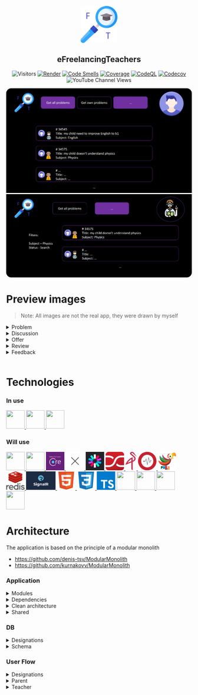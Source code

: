 <div align="center">
 <img src="docs/images/ApplicationIcon.png" weight="100px" height="100" />
 <h2>eFreelancingTeachers</h2>

<!-- ToDo: Add real badges -->
![Visitors](https://api.visitorbadge.io/api/VisitorHit?user=kurnakovv&repo=eFreelancingTeachers&countColor=%237B1E7A&style=flat)
[![Render](https://img.shields.io/static/v1?label=&message=Render&color=grey&logo=render)](https://jiraf-goal.onrender.com/ping)
[![Code Smells](https://sonarcloud.io/api/project_badges/measure?project=KurnakovMaksim_jiraF&metric=code_smells)](https://sonarcloud.io/summary/new_code?id=KurnakovMaksim_jiraF)
[![Coverage](https://sonarcloud.io/api/project_badges/measure?project=KurnakovMaksim_jiraF&metric=coverage)](https://sonarcloud.io/summary/new_code?id=KurnakovMaksim_jiraF)
[![CodeQL](https://github.com/KurnakovMaksim/jiraF-goal/workflows/CodeQL/badge.svg)](https://github.com/KurnakovMaksim/jiraF-goal/actions?query=workflow%3ACodeQL)
[![Codecov](https://codecov.io/gh/KurnakovMaksim/jiraF/branch/main/graph/badge.svg)](https://codecov.io/gh/KurnakovMaksim/jiraF)
![YouTube Channel Views](https://img.shields.io/youtube/channel/views/UCiwWJWKublIIozujIm0CVFw)

</div>

<img src="docs/images/MainPage.png" style="border-radius: 14px 14px 0px 0px;" />
<img src="docs/images/TeacherMainPage.png" style="border-radius: 0px 0px 14px 14px;" />

# Preview images

> Note: All images are not the real app, they were drawn by myself

<details>
    <summary>Problem</summary>
    <img src="docs/images/Problem.png" style="border-radius: 14px;" />
</details>

<details>
    <summary>Discussion</summary>
    <img src="docs/images/Discussion.png" style="border-radius: 14px;" />
</details>

<details>
    <summary>Offer</summary>
    <img src="docs/images/Offers.png" style="border-radius: 14px;" />
</details>

<details>
    <summary>Review</summary>
    <img src="docs/images/Review.png" style="border-radius: 14px;" />
</details>

<details>
    <summary>Feedback</summary>
    <img src="docs/images/Feedback.png" style="border-radius: 14px;" />
</details>
<br/>

# Technologies
### In use
<a href="https://learn.microsoft.com/en-us/dotnet/csharp/">
 <img src="https://static-00.iconduck.com/assets.00/c-sharp-c-icon-456x512-9sej0lrz.png" width="50" height="50"/>
</a>
<a href="https://dotnet.microsoft.com/en-us/">
 <img src="https://upload.wikimedia.org/wikipedia/commons/thumb/7/7d/Microsoft_.NET_logo.svg/1200px-Microsoft_.NET_logo.svg.png" width="50" height="50"/>
</a>
<a href="https://dotnet.microsoft.com/en-us/apps/aspnet">
 <img src="https://codeopinion.com/wp-content/uploads/2017/06/Bitmap-MEDIUM_ASP.NET-Core-MVC-Logo_2colors_Square_Boxed_RGB.png" width="50" height="50"/>
</a>

### Will use
<a href="https://www.docker.com/">
 <img src="https://isd-soft.com/wp-content/uploads/2016/12/docker_logo.png" width="50" height="50"/>
</a>
<a href="https://www.postgresql.org/">
 <img src="https://upload.wikimedia.org/wikipedia/commons/2/29/Postgresql_elephant.svg" width="50" height="50"/>
</a>
<a href="https://learn.microsoft.com/en-us/ef/core/">
 <img src="docs/images/technologies/efcore.png" width="50" height="50"/>
</a>
<a href="https://xunit.net/">
 <img src="docs/images/technologies/xunit-17f55c98bd.png" width="50" height="50"/>
</a>
<a href="https://jwt.io/">
 <img src="docs/images/technologies/jwt.png" width="50" height="50"/>
</a>
<a href="https://automapper.org/">
 <img src="docs/images/technologies/automapper.png" width="50" height="50"/>
</a>
<a href="https://min.io/">
 <img src="docs/images/technologies/MINIO_Bird.png" width="30" height="50"/>
</a>
<a href="https://github.com/Graylog2/graylog2-server">
 <img src="docs/images/technologies/graylog.png" width="50" height="50"/>
</a>
<a href="https://github.com/App-vNext/Polly">
 <img src="docs/images/technologies/polly.png" width="50" height="50"/>
</a>
<a href="https://github.com/redis/redis">
 <img src="docs/images/technologies/redis.png" width="50" height="50"/>
</a>
<a href="https://dotnet.microsoft.com/en-us/apps/aspnet/signalr">
 <img src="docs/images/technologies/SignalR.jpg" width="80" height="50"/>
</a>

<a href="https://en.wikipedia.org/wiki/HTML">
 <img src="https://raw.githubusercontent.com/devicons/devicon/master/icons/html5/html5-original.svg" width="50" height="50"/>
</a>
<a href="https://en.wikipedia.org/wiki/CSS">
 <img src="https://raw.githubusercontent.com/devicons/devicon/master/icons/css3/css3-original.svg" width="50" height="50"/>
</a>
<a href="https://www.typescriptlang.org/">
 <img src="docs/images/technologies/typescript-icon-icon-1024x1024-vh3pfez8.png" width="50" height="50"/>
</a>
<a href="https://react.dev/">
 <img src="https://upload.wikimedia.org/wikipedia/commons/thumb/a/a7/React-icon.svg/2300px-React-icon.svg.png" width="50" height="50"/>
</a>
<a href="https://mui.com/">
 <img src="https://mui.com/static/logo.png" width="50" height="50"/>
</a>
<a href="https://getbootstrap.com/">
 <img src="https://upload.wikimedia.org/wikipedia/commons/thumb/b/b2/Bootstrap_logo.svg/220px-Bootstrap_logo.svg.png" width="50" height="50"/>
</a>
<a href="https://dotnet.microsoft.com/en-us/apps/aspnet/web-apps/blazor">
 <img src="https://upload.wikimedia.org/wikipedia/commons/d/d0/Blazor.png" width="50" height="50"/>
</a>

</br>

# Architecture
The application is based on the principle of a modular monolith
* https://github.com/denis-tsv/ModularMonolith
* https://github.com/kurnakovv/ModularMonolith

### Application

<details>
    <summary>Modules</summary>
    <kbd><img src="docs/images/architecture/application/Modules.png" width="600" /></kbd></br></br>
    <kbd><img src="docs/images/architecture/application/ModulesExampleVS.png" width="400" /></kbd></br></br>
    <kbd><img src="docs/images/architecture/application/FeatureArchitecture.png" /></kbd>
</details>

<details>
    <summary>Dependencies</summary>
    <kbd><img src="docs/images/architecture/application/MainIdea.png" width="600" /></kbd></br></br>
    <kbd><img src="docs/images/architecture/application/ArchitectureExampleVS.png" width="400" /></kbd></br></br>
    <kbd><img src="docs/images/architecture/application/AbstractModule.png" width="900" /></kbd>
</details>

<details>
    <summary>Clean architecture</summary>
    <kbd><img src="docs/images/architecture/application/InnerModuleArchitecture.png" width="900" /></kbd></br></br>
    <kbd><img src="docs/images/architecture/application/microsoft_clean_architecture.png" width="900" /></kbd>
</details>

<details>
    <summary>Shared</summary>
    <kbd><img src="docs/images/architecture/application/Shared.png" width="300" /></kbd></br></br>
    <kbd><img src="docs/images/architecture/application/SharedExampleVS.png" width="300" /></kbd>
</details>

### DB

<details>
    <summary>Designations</summary>
    <kbd><img src="docs/images/architecture/db/Designations.png" width="800" /></kbd>
</details>
<details>
    <summary>Schema</summary>
    <kbd><img src="docs/images/architecture/db/Main.png" /></kbd>
</details>

### User Flow
<details>
    <summary>Designations</summary>
    <kbd><img src="docs/images/architecture/userFlow/designations.png" width="800" /></kbd>
</details>
<details>
    <summary>Parent</summary>
    <kbd><img src="docs/images/architecture/userFlow/ParentFlow.png" /></kbd>
</details>
<details>
    <summary>Teacher</summary>
    <kbd><img src="docs/images/architecture/userFlow/TeacherFlow.png" /></kbd>
</details>

